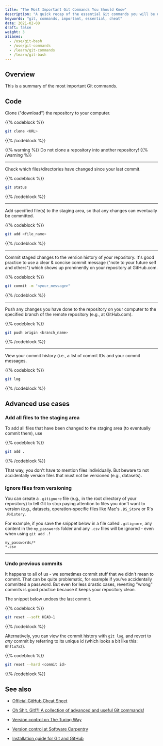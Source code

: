 ```yaml
---
title: "The Most Important Git Commands You Should Know"
description: "A quick recap of the essential Git commands you will be using everyday."
keywords: "git, commands, important, essential, cheat"
date: 2021-02-08
draft: false
weight: 3
aliases:
  - /use/git-bash
  - /use/git-commands
  - /learn/git-commands
  - /learn/git-bash
---
```


## Overview

This is a summary of the most important Git commands.

## Code

Clone ("download") the repository to your computer.

{{% codeblock %}}
```bash
git clone <URL>
```
{{% /codeblock %}}

{{% warning %}}
Do not clone a repository into another repository!
{{% /warning %}}

---

Check which files/directories have changed since your last commit.

{{% codeblock %}}
```bash
git status
```
{{% /codeblock %}}

---

Add specified file(s) to the staging area, so that any changes can eventually be committed.

{{% codeblock %}}
```bash
git add <file_name>
```
{{% /codeblock %}}

---

Commit staged changes to the version history of your repository. It's good practice to use a clear & concise commit message  ("note to your future self and others") which shows up prominently on your repository at GitHub.com.

{{% codeblock %}}
```bash
git commit -m "<your_message>"
```
{{% /codeblock %}}

---

Push any changes you have done to the repository on your computer to the specified branch of the remote repository (e.g., at GitHub.com).

{{% codeblock %}}
```bash
git push origin <branch_name>
```
{{% /codeblock %}}

---

View your commit history (i.e., a list of commit IDs and your commit messages.

{{% codeblock %}}
```bash
git log
```
{{% /codeblock %}}


## Advanced use cases

### Add all files to the staging area

To add all files that have been changed to the staging area (to eventually commit them), use

{{% codeblock %}}
```bash
git add .
```
{{% /codeblock %}}

That way, you don't have to mention files individually. But beware to not accidentally version files that must not be versioned (e.g., datasets).

### Ignore files from versioning

You can create a `.gitignore` file (e.g., in the root directory of your repository) to tell Git to stop paying attention to files you don't want to version (e.g., datasets, operation-specific files like Mac's `.DS_Store` or R's `.RHistory`.

For example, if you save the snippet below in a file called `.gitignore`, any content in the `my_passwords` folder and any `.csv` files will be ignored - even when using `git add .`!

  ```
  my_passwords/*
  *.csv
  ```

---

### Undo previous commits

It happens to all of us - we sometimes commit stuff that we didn't mean to commit. That can be quite problematic, for example if you've accidentally committed a password. But even for less drastic cases, reverting "wrong" commits is good practice because it keeps your repository clean.

The snippet below undoes the last commit.

{{% codeblock %}}
```bash
git reset --soft HEAD~1
```
{{% /codeblock %}}

Alternatively, you can view the commit history with `git log`, and revert to *any* commit by referring to its unique id (which looks a bit like this: `0hf1u7x2`).

{{% codeblock %}}
```bash
git reset --hard <commit id>
```
{{% /codeblock %}}


## See also

* [Official GitHub Cheat Sheet](https://education.github.com/git-cheat-sheet-education.pdf)

* [Oh Shit, Git!?! A collection of advanced and useful Git commands!](https://ohshitgit.com)

* [Version control on The Turing Way](https://the-turing-way.netlify.app/reproducible-research/vcs.html)

* [Version control at Software Carpentry](http://swcarpentry.github.io/git-novice/)

* [Installation guide for Git and GitHub](/building-blocks/configure-your-computer/statistics-and-computation/git/)
